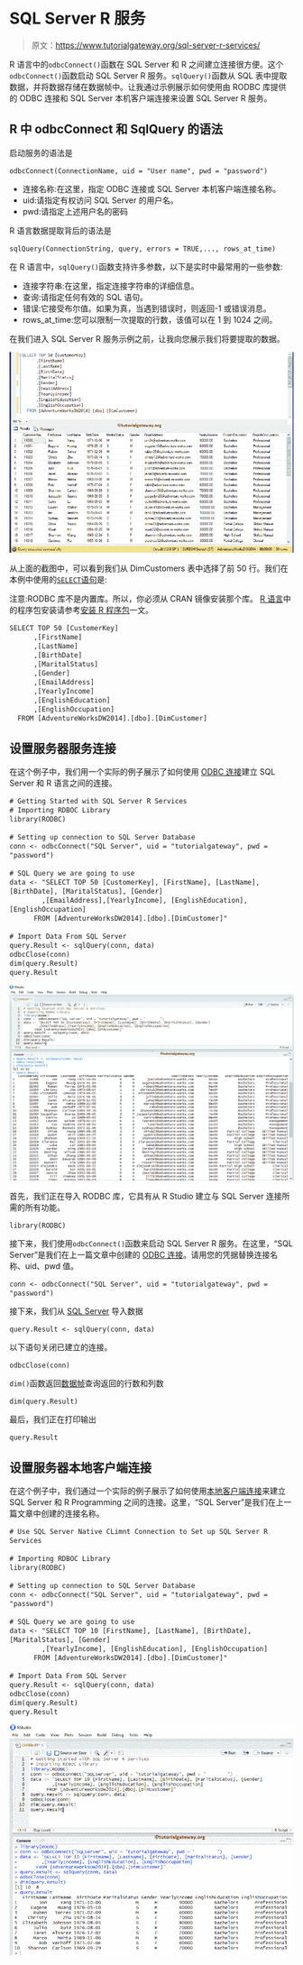 # SQL Server R 服务

> 原文：<https://www.tutorialgateway.org/sql-server-r-services/>

R 语言中的`odbcConnect()`函数在 SQL Server 和 R 之间建立连接很方便。这个`odbcConnect()`函数启动 SQL Server R 服务。`sqlQuery()`函数从 SQL 表中提取数据，并将数据存储在数据帧中。让我通过示例展示如何使用由 RODBC 库提供的 ODBC 连接和 SQL Server 本机客户端连接来设置 SQL Server R 服务。

## R 中 odbcConnect 和 SqlQuery 的语法

启动服务的语法是

```
odbcConnect(ConnectionName, uid = "User name", pwd = "password")
```

*   连接名称:在这里，指定 ODBC 连接或 SQL Server 本机客户端连接名称。
*   uid:请指定有权访问 SQL Server 的用户名。
*   pwd:请指定上述用户名的密码

R 语言数据提取背后的语法是

```
sqlQuery(ConnectionString, query, errors = TRUE,..., rows_at_time)
```

在 R 语言中，`sqlQuery()`函数支持许多参数，以下是实时中最常用的一些参数:

*   连接字符串:在这里，指定连接字符串的详细信息。
*   查询:请指定任何有效的 SQL 语句。
*   错误:它接受布尔值。如果为真，当遇到错误时，则返回-1 或错误消息。
*   rows_at_time:您可以限制一次提取的行数，该值可以在 1 到 1024 之间。

在我们进入 SQL Server R 服务示例之前，让我向您展示我们将要提取的数据。

![Setting Up SQL Server R Services 1](img/e2b4c474391f7e75cb1dc030062030aa.png)

从上面的截图中，可以看到我们从 DimCustomers 表中选择了前 50 行。我们在本例中使用的[`SELECT`语句](https://www.tutorialgateway.org/sql-select-statement/)是:

注意:RODBC 库不是内置库。所以，你必须从 CRAN 镜像安装那个库。 [R 语言](https://www.tutorialgateway.org/r-programming/)中的程序包安装请参考[安装 R 程序包](https://www.tutorialgateway.org/install-r-packages/)一文。

```
SELECT TOP 50 [CustomerKey]
      ,[FirstName]
      ,[LastName]
      ,[BirthDate]
      ,[MaritalStatus]
      ,[Gender]
      ,[EmailAddress]
      ,[YearlyIncome]
      ,[EnglishEducation]
      ,[EnglishOccupation]
  FROM [AdventureWorksDW2014].[dbo].[DimCustomer]
```

## 设置服务器服务连接

在这个例子中，我们用一个实际的例子展示了如何使用 [ODBC 连接](https://www.tutorialgateway.org/create-odbc-connection/)建立 SQL Server 和 R 语言之间的连接。

```
# Getting Started with SQL Server R Services
# Importing RDBOC Library
library(RODBC)

# Setting up connection to SQL Server Database
conn <- odbcConnect("SQL Server", uid = "tutorialgateway", pwd = "password")

# SQL Query we are going to use
data <- "SELECT TOP 50 [CustomerKey], [FirstName], [LastName], [BirthDate], [MaritalStatus], [Gender]
        ,[EmailAddress],[YearlyIncome], [EnglishEducation], [EnglishOccupation]
      FROM [AdventureWorksDW2014].[dbo].[DimCustomer]"

# Import Data From SQL Server
query.Result <- sqlQuery(conn, data)
odbcClose(conn)
dim(query.Result)
query.Result
```

![Setting Up SQL Server R Services 2](img/b263912a2e037fab1ed80ee2efec8586.png)

首先，我们正在导入 RODBC 库，它具有从 R Studio 建立与 SQL Server 连接所需的所有功能。

```
library(RODBC)
```

接下来，我们使用`odbcConnect()`函数来启动 SQL Server R 服务。在这里，“SQL Server”是我们在上一篇文章中创建的 [ODBC 连接](https://www.tutorialgateway.org/create-odbc-connection/)。请用您的凭据替换连接名称、uid、pwd 值。

```
conn <- odbcConnect("SQL Server", uid = "tutorialgateway", pwd = "password")
```

接下来，我们从 [SQL Server](https://www.tutorialgateway.org/sql/) 导入数据

```
query.Result <- sqlQuery(conn, data)
```

以下语句关闭已建立的连接。

```
odbcClose(conn)
```

`dim()`函数返回[数据帧](https://www.tutorialgateway.org/data-frame-in-r/)查询返回的行数和列数

```
dim(query.Result)
```

最后，我们正在打印输出

```
query.Result
```

## 设置服务器本地客户端连接

在这个例子中，我们通过一个实际的例子展示了如何使用[本地客户端连接](https://www.tutorialgateway.org/create-sql-server-native-client-connection/)来建立 SQL Server 和 R Programming 之间的连接。这里，“SQL Server”是我们在上一篇文章中创建的连接名称。

```
# Use SQL Server Native CLimnt Connection to Set up SQL Server R Services

# Importing RDBOC Library
library(RODBC)

# Setting up connection to SQL Server Database
conn <- odbcConnect("SQL Server", uid = "tutorialgateway", pwd = "password")

# SQL Query we are going to use
data <- "SELECT TOP 10 [FirstName], [LastName], [BirthDate], [MaritalStatus], [Gender]
        ,[YearlyIncome], [EnglishEducation], [EnglishOccupation]
      FROM [AdventureWorksDW2014].[dbo].[DimCustomer]"

# Import Data From SQL Server
query.Result <- sqlQuery(conn, data)
odbcClose(conn)
dim(query.Result)
query.Result
```

![Setting Up SQL Server R Services 3](img/2fbc04a8c661108bb7b8a987d1b9f87b.png)